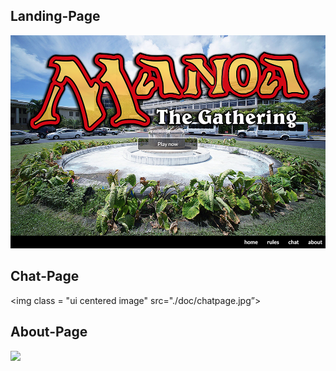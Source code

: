 ## Landing-Page 
<img class = "ui centered image" src="./doc/landingpage.png">

## Chat-Page
<img class = "ui centered image" src="./doc/chatpage.jpg”>

## About-Page 
<img class = "ui centered image" src="./doc/aboutpage.png">
